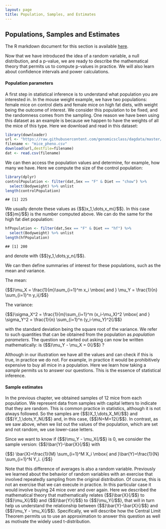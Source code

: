 ```yaml
---
layout: page
title: Population, Samples, and Estimates
---
```




## Populations, Samples and Estimates 

The R markdown document for this section is available [here](https://github.com/genomicsclass/labs/tree/master/inference/populations_and_samples.Rmd).

Now that we have introduced the idea of a random variable, a null distribution, and a p-value, we are ready to describe the mathematical theory that permits us to compute p-values in practice. We will also learn about confidence intervals and power calculations. 

#### Population parameters

A first step in statistical inference is to understand what population
you are interested in. In the mouse weight example, we have two
populations: female mice on control diets and female mice on high fat
diets, with weight being the outcome of interest. We consider this
population to be fixed, and the randomness comes from the
sampling. One reason we have been using this dataset as an example is
because we happen to have the weights of all the mice of this
type. Here we download and read in this dataset:


```r
library(downloader)
url <- "https://raw.githubusercontent.com/genomicsclass/dagdata/master/inst/extdata/mice_pheno.csv"
filename <- "mice_pheno.csv"
download(url,destfile=filename)
dat <- read.csv(filename)
```

We can then access the population values and determine, for example, how many we have. Here we compute the size of the control population:


```r
library(dplyr)
controlPopulation <- filter(dat,Sex == "F" & Diet == "chow") %>% 
  select(Bodyweight) %>% unlist
length(controlPopulation)
```

```
## [1] 225
```

We usually denote these values as {$$}x_1,\dots,x_m{/$$}. In this case {$$}m{/$$} is the number computed above. We can do the same for the high fat diet population:


```r
hfPopulation <- filter(dat,Sex == "F" & Diet == "hf") %>%  
  select(Bodyweight) %>% unlist
length(hfPopulation)
```

```
## [1] 200
```

and denote with {$$}y_1,\dots,y_n{/$$}.

We can then define summaries of interest for these populations, such as the mean and variance. 

The mean:

{$$}\mu_X = \frac{1}{m}\sum_{i=1}^m x_i \mbox{ and } \mu_Y = \frac{1}{n} \sum_{i=1}^n y_i{/$$}

The variance:

{$$}\sigma_X^2 = \frac{1}{m}\sum_{i=1}^m (x_i-\mu_X)^2 \mbox{ and } \sigma_Y^2 = \frac{1}{n} \sum_{i=1}^n (y_i-\mu_Y)^2{/$$}

with the standard deviation being the square root of the variance. We refer to such quantities that can be obtained from the population as _population parameters_. The question we started out asking can now be written mathematically: is {$$}\mu_Y - \mu_X = 0{/$$} ? 

Although in our illustration we have all the values and can check if this is true, in practice we do not. For example, in practice it would be prohibitively expensive to buy all mice in a population. Here we learn how taking a _sample_ permits us to answer our questions. This is the essence of statistical inference.

#### Sample estimates

In the previous chapter, we obtained samples of 12 mice from each
population. We represent data from samples with capital letters to
indicate that they are random. This is common practice in statistics,
although it is not always followed. So the samples are {$$}X_1,\dots,X_M{/$$}
and {$$}Y_1,\dots,Y_N{/$$} and, in this case, {$$}N=M=12{/$$}. In contrast, as we
saw above, when we list out the values of the population, which are
set and not random, we use lower-case letters.

Since we want to know if {$$}\mu_Y - \mu_X{/$$} is 0, we consider the sample version: {$$}\bar{Y}-\bar{X}{/$$}  with 

{$$}
\bar{X}=\frac{1}{M} \sum_{i=1}^M X_i 
\mbox{ and }\bar{Y}=\frac{1}{N} \sum_{i=1}^N Y_i.
{/$$}

Note that this difference of averages is also a random
variable. Previously we learned about the behavior of random variables
with an exercise that involved repeatedly sampling from the original
distribution. Of course, this is not an exercise that we can execute
in practice. In this particular case it would involve buying 24 mice
over and over again. Here we described the mathematical theory that
mathematically relates {$$}\bar{X}{/$$} to {$$}\mu_X{/$$} and {$$}\bar{Y}{/$$} to {$$}\mu_Y{/$$},
that will in turn help us understand the relationship between
{$$}\bar{Y}-\bar{X}{/$$}  and {$$}\mu_Y - \mu_X{/$$}. Specifically, we will describe
how the Central Limit Theorem permits us to use an approximation to
answer this question as well as motivate the widely used t-distribution.

